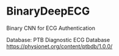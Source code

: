 # BinaryDeepECG
Binary CNN for ECG Authentication

Database: PTB Diagnostic ECG Database
https://physionet.org/content/ptbdb/1.0.0/
